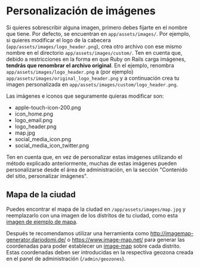 # Personalización de imágenes

Si quieres sobrescribir alguna imagen, primero debes fijarte en el nombre que tiene. Por defecto, se encuentran en `app/assets/images/`. Por ejemplo, si quieres modificar el logo de la cabecera (`app/assets/images/logo_header.png`), crea otro archivo con ese mismo nombre en el directorio `app/assets/images/custom/`. Ten en cuenta que, debido a restricciones en la forma en que Ruby on Rails carga imágenes, **tendrás que renombrar el archivo original**. En el ejemplo, renombra `app/assets/images/logo_header.png` a (por ejemplo) `app/assets/images/original_logo_header.png` y a continuación crea tu imagen personalizada en `app/assets/images/custom/logo_header.png`.

Las imágenes e iconos que seguramente quieras modificar son:

* apple-touch-icon-200.png
* icon_home.png
* logo_email.png
* logo_header.png
* map.jpg
* social_media_icon.png
* social_media_icon_twitter.png

Ten en cuenta que, en vez de personalizar estas imágenes utilizando el método explicado anteriormente, muchas de estas imágenes pueden personalizarse desde el área de administración, en la sección "Contenido del sitio, personalizar imágenes".

## Mapa de la ciudad

Puedes encontrar el mapa de la ciudad en `/app/assets/images/map.jpg` y reemplazarlo con una imagen de los distritos de tu ciudad, como esta [imagen de ejemplo de mapa](https://github.com/consuldemocracy/consuldemocracy/blob/master/app/assets/images/map.jpg).

Después te recomendamos utilizar una herramienta como <http://imagemap-generator.dariodomi.de/> o <https://www.image-map.net/> para generar las coordenadas para poder establecer un [image-map](https://www.w3schools.com/tags/tag_map.asp) sobre cada distrito. Estas coordenadas deben ser introducidas en la respectiva geozona creada en el panel de administración (`/admin/geozones`).
